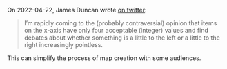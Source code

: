 On 2022-04-22, James Duncan wrote [on twitter](https://twitter.com/jamesaduncan/status/1517441840542371841):

> I’m rapidly coming to the (probably contraversial) opinion that items on the x-axis have only four acceptable (integer) values and find debates about whether something is a little to the left or a little to the right increasingly pointless.


This can simplify the process of map creation with some audiences.